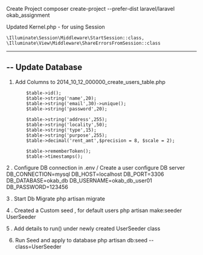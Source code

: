 Create Project
composer create-project --prefer-dist laravel/laravel okab_assignment

Updated Kernel.php - for using Session

    \Illuminate\Session\Middleware\StartSession::class,
    \Illuminate\View\Middleware\ShareErrorsFromSession::class

-------------------------------------------------------------
-- Update Database 
-------------------------------------------------------------
 1. Add Columns to 2014_10_12_000000_create_users_table.php

            $table->id();
            $table->string('name',20);
            $table->string('email',30)->unique();
            $table->string('password',20);

            $table->string('address',255);
            $table->string('locality',50);
            $table->string('type',15);
            $table->string('purpose',255);
            $table->decimal('rent_amt',$precision = 8, $scale = 2);
            
            $table->rememberToken();
            $table->timestamps();

  2 . Configure DB connection in .env / Create a user configure DB server
    DB_CONNECTION=mysql
    DB_HOST=localhost
    DB_PORT=3306
    DB_DATABASE=okab_db
    DB_USERNAME=okab_db_user01
    DB_PASSWORD=123456

 3 . Start Db Migrate 
     php artisan migrate

 4 . Created a Custom seed , for default users
     php artisan make:seeder UserSeeder

 5 . Add details to run() under newly created UserSeeder class

 6. Run Seed and apply to database 
    php artisan db:seed --class=UserSeeder
